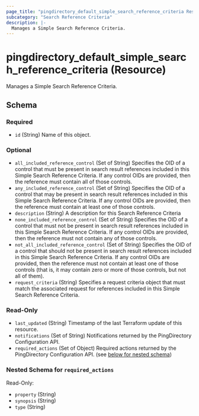 ```yaml
---
page_title: "pingdirectory_default_simple_search_reference_criteria Resource - terraform-provider-pingdirectory"
subcategory: "Search Reference Criteria"
description: |-
  Manages a Simple Search Reference Criteria.
---
```


# pingdirectory_default_simple_search_reference_criteria (Resource)

Manages a Simple Search Reference Criteria.



<!-- schema generated by tfplugindocs -->
## Schema

### Required

- `id` (String) Name of this object.

### Optional

- `all_included_reference_control` (Set of String) Specifies the OID of a control that must be present in search result references included in this Simple Search Reference Criteria. If any control OIDs are provided, then the reference must contain all of those controls.
- `any_included_reference_control` (Set of String) Specifies the OID of a control that may be present in search result references included in this Simple Search Reference Criteria. If any control OIDs are provided, then the reference must contain at least one of those controls.
- `description` (String) A description for this Search Reference Criteria
- `none_included_reference_control` (Set of String) Specifies the OID of a control that must not be present in search result references included in this Simple Search Reference Criteria. If any control OIDs are provided, then the reference must not contain any of those controls.
- `not_all_included_reference_control` (Set of String) Specifies the OID of a control that should not be present in search result references included in this Simple Search Reference Criteria. If any control OIDs are provided, then the reference must not contain at least one of those controls (that is, it may contain zero or more of those controls, but not all of them).
- `request_criteria` (String) Specifies a request criteria object that must match the associated request for references included in this Simple Search Reference Criteria.

### Read-Only

- `last_updated` (String) Timestamp of the last Terraform update of this resource.
- `notifications` (Set of String) Notifications returned by the PingDirectory Configuration API.
- `required_actions` (Set of Object) Required actions returned by the PingDirectory Configuration API. (see [below for nested schema](#nestedatt--required_actions))

<a id="nestedatt--required_actions"></a>
### Nested Schema for `required_actions`

Read-Only:

- `property` (String)
- `synopsis` (String)
- `type` (String)



